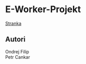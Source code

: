 # E-Worker-Projekt

[Stranka](https://ondrejfilip1.github.io/E-Worker-Projekt/)

## Autori

Ondrej Filip<br>
Petr Cankar
